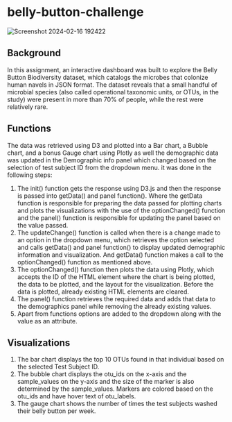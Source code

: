 # belly-button-challenge
![Screenshot 2024-02-16 192422](https://github.com/s0uravk/belly-button-challenge/assets/144293972/f656ff72-7ac1-4ae4-a0c3-764def168190)

**Background**
---
In this assignment, an interactive dashboard was built to explore the Belly Button Biodiversity dataset, which catalogs the microbes that colonize human navels in JSON format. The dataset reveals that a small handful of microbial species (also called operational taxonomic units, or OTUs, in the study) were present in more than 70% of people, while the rest were relatively rare.

**Functions**
---
The data was retrieved using D3 and plotted into a Bar chart, a Bubble chart, and a bonus Gauge chart using Plotly as well the demographic data was updated in the Demographic info panel which changed based on the selection of test subject ID from the dropdown menu. it was done in the following steps:

1. The init() function gets the response using D3.js and then the response is passed into getData() and panel function(). Where the getData function is responsible for preparing the data passed for plotting charts and plots the visualizations with the use of the optionChanged() function and the panel() function is responsible for updating the panel based on the value passed.
2. The updateChange() function is called when there is a change made to an option in the dropdown menu, which retrieves the option selected and calls getData() and panel function() to display updated demographic information and visualization. And getData() function makes a call to the optionChanged() function as mentioned above.
3. The optionChanged() function then plots the data using Plotly, which accepts the ID of the HTML element where the chart is being plotted, the data to be plotted, and the layout for the visualization. Before the data is plotted, already existing HTML elements are cleared.
4. The panel() function retrieves the required data and adds that data to the demographics panel while removing the already existing values.
5. Apart from functions options are added to the dropdown along with the value as an attribute.

**Visualizations**
---
1. The bar chart displays the top 10 OTUs found in that individual based on the selected Test Subject ID.
2. The bubble chart displays the otu_ids on the x-axis and the sample_values on the y-axis and the size of the marker is also determined by the sample_values. Markers are colored based on the otu_ids and have hover text of otu_labels.
3. The gauge chart shows the number of times the test subjects washed their belly button per week.
